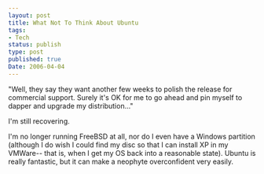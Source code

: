 ```yaml
---
layout: post
title: What Not To Think About Ubuntu
tags:
- Tech
status: publish
type: post
published: true
Date: 2006-04-04
---
```

"Well, they say they want another few weeks to polish the release for commercial support.  Surely it's OK for me to go ahead and pin myself to dapper and upgrade my distribution..."

I'm still recovering.

I'm no longer running FreeBSD at all, nor do I even have a Windows partition (although I do wish I could find my disc so that I can install XP in my VMWare-- that is, when I get my OS back into a reasonable state).  Ubuntu is really fantastic, but it can make a neophyte overconfident very easily.
